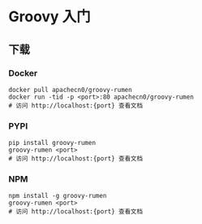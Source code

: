 # Groovy 入门

## 下载

### Docker

```
docker pull apachecn0/groovy-rumen
docker run -tid -p <port>:80 apachecn0/groovy-rumen
# 访问 http://localhost:{port} 查看文档
```

### PYPI

```
pip install groovy-rumen
groovy-rumen <port>
# 访问 http://localhost:{port} 查看文档
```

### NPM

```
npm install -g groovy-rumen
groovy-rumen <port>
# 访问 http://localhost:{port} 查看文档
```